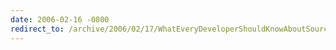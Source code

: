 ```yaml
---
date: 2006-02-16 -0800
redirect_to: /archive/2006/02/17/WhatEveryDeveloperShouldKnowAboutSourceControl.aspx/
---
```

